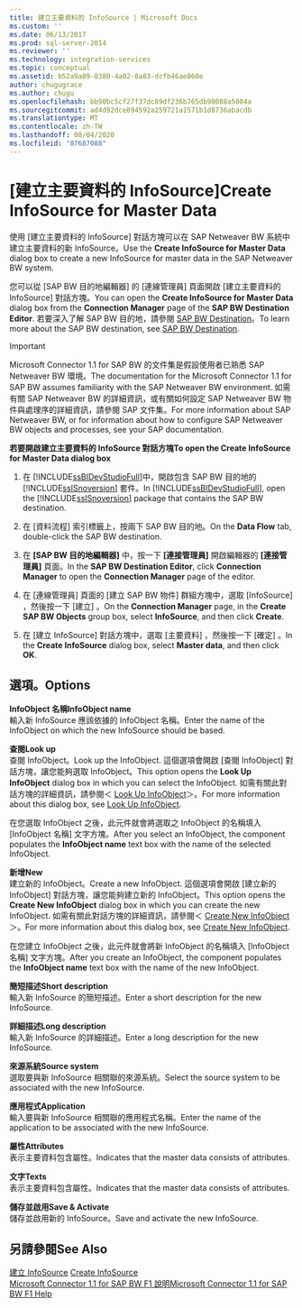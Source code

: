 ```yaml
---
title: 建立主要資料的 InfoSource | Microsoft Docs
ms.custom: ''
ms.date: 06/13/2017
ms.prod: sql-server-2014
ms.reviewer: ''
ms.technology: integration-services
ms.topic: conceptual
ms.assetid: b52a9a89-8380-4a02-8a83-dcfb46ae860e
author: chugugrace
ms.author: chugu
ms.openlocfilehash: bb90bc5cf27f37dc89df236b765db98088a5804a
ms.sourcegitcommit: ad4d92dce894592a259721a1571b1d8736abacdb
ms.translationtype: MT
ms.contentlocale: zh-TW
ms.lasthandoff: 08/04/2020
ms.locfileid: "87687088"
---
```

# <a name="create-infosource-for-master-data"></a><span data-ttu-id="32992-102">[建立主要資料的 InfoSource]</span><span class="sxs-lookup"><span data-stu-id="32992-102">Create InfoSource for Master Data</span></span>
  <span data-ttu-id="32992-103">使用 [建立主要資料的 InfoSource]  對話方塊可以在 SAP Netweaver BW 系統中建立主要資料的新 InfoSource。</span><span class="sxs-lookup"><span data-stu-id="32992-103">Use the **Create InfoSource for Master Data** dialog box to create a new InfoSource for master data in the SAP Netweaver BW system.</span></span>  
  
 <span data-ttu-id="32992-104">您可以從 [SAP BW 目的地編輯器]  的 [連線管理員]  頁面開啟 [建立主要資料的 InfoSource]  對話方塊。</span><span class="sxs-lookup"><span data-stu-id="32992-104">You can open the **Create InfoSource for Master Data** dialog box from the **Connection Manager** page of the **SAP BW Destination Editor**.</span></span> <span data-ttu-id="32992-105">若要深入了解 SAP BW 目的地，請參閱 [SAP BW Destination](sap-bw-destination.md)。</span><span class="sxs-lookup"><span data-stu-id="32992-105">To learn more about the SAP BW destination, see [SAP BW Destination](sap-bw-destination.md).</span></span>  
  
> [!IMPORTANT]  
>  <span data-ttu-id="32992-106">Microsoft Connector 1.1 for SAP BW 的文件集是假設使用者已熟悉 SAP Netweaver BW 環境。</span><span class="sxs-lookup"><span data-stu-id="32992-106">The documentation for the Microsoft Connector 1.1 for SAP BW assumes familiarity with the SAP Netweaver BW environment.</span></span> <span data-ttu-id="32992-107">如需有關 SAP Netweaver BW 的詳細資訊，或有關如何設定 SAP Netweaver BW 物件與處理序的詳細資訊，請參閱 SAP 文件集。</span><span class="sxs-lookup"><span data-stu-id="32992-107">For more information about SAP Netweaver BW, or for information about how to configure SAP Netweaver BW objects and processes, see your SAP documentation.</span></span>  
  
 <span data-ttu-id="32992-108">**若要開啟建立主要資料的 InfoSource 對話方塊**</span><span class="sxs-lookup"><span data-stu-id="32992-108">**To open the Create InfoSource for Master Data dialog box**</span></span>  
  
1.  <span data-ttu-id="32992-109">在 [!INCLUDE[ssBIDevStudioFull](../../includes/ssbidevstudiofull-md.md)]中，開啟包含 SAP BW 目的地的 [!INCLUDE[ssISnoversion](../../includes/ssisnoversion-md.md)] 套件。</span><span class="sxs-lookup"><span data-stu-id="32992-109">In [!INCLUDE[ssBIDevStudioFull](../../includes/ssbidevstudiofull-md.md)], open the [!INCLUDE[ssISnoversion](../../includes/ssisnoversion-md.md)] package that contains the SAP BW destination.</span></span>  
  
2.  <span data-ttu-id="32992-110">在 [資料流程]  索引標籤上，按兩下 SAP BW 目的地。</span><span class="sxs-lookup"><span data-stu-id="32992-110">On the **Data Flow** tab, double-click the SAP BW destination.</span></span>  
  
3.  <span data-ttu-id="32992-111">在 **[SAP BW 目的地編輯器]** 中，按一下 **[連接管理員]** 開啟編輯器的 **[連接管理員]** 頁面。</span><span class="sxs-lookup"><span data-stu-id="32992-111">In the **SAP BW Destination Editor**, click **Connection Manager** to open the **Connection Manager** page of the editor.</span></span>  
  
4.  <span data-ttu-id="32992-112">在 [連線管理員]  頁面的 [建立 SAP BW 物件]  群組方塊中，選取 [InfoSource]  ，然後按一下 [建立]  。</span><span class="sxs-lookup"><span data-stu-id="32992-112">On the **Connection Manager** page, in the **Create SAP BW Objects** group box, select **InfoSource**, and then click **Create**.</span></span>  
  
5.  <span data-ttu-id="32992-113">在 [建立 InfoSource]  對話方塊中，選取 [主要資料]  ，然後按一下 [確定]  。</span><span class="sxs-lookup"><span data-stu-id="32992-113">In the **Create InfoSource** dialog box, select **Master data**, and then click **OK**.</span></span>  
  
## <a name="options"></a><span data-ttu-id="32992-114">選項。</span><span class="sxs-lookup"><span data-stu-id="32992-114">Options</span></span>  
 <span data-ttu-id="32992-115">**InfoObject 名稱**</span><span class="sxs-lookup"><span data-stu-id="32992-115">**InfoObject name**</span></span>  
 <span data-ttu-id="32992-116">輸入新 InfoSource 應該依據的 InfoObject 名稱。</span><span class="sxs-lookup"><span data-stu-id="32992-116">Enter the name of the InfoObject on which the new InfoSource should be based.</span></span>  
  
 <span data-ttu-id="32992-117">**查閱**</span><span class="sxs-lookup"><span data-stu-id="32992-117">**Look up**</span></span>  
 <span data-ttu-id="32992-118">查閱 InfoObject。</span><span class="sxs-lookup"><span data-stu-id="32992-118">Look up the InfoObject.</span></span> <span data-ttu-id="32992-119">這個選項會開啟 [查閱 InfoObject]  對話方塊，讓您能夠選取 InfoObject。</span><span class="sxs-lookup"><span data-stu-id="32992-119">This option opens the **Look Up InfoObject** dialog box in which you can select the InfoObject.</span></span> <span data-ttu-id="32992-120">如需有關此對話方塊的詳細資訊，請參閱＜ [Look Up InfoObject](look-up-infoobject.md)＞。</span><span class="sxs-lookup"><span data-stu-id="32992-120">For more information about this dialog box, see [Look Up InfoObject](look-up-infoobject.md).</span></span>  
  
 <span data-ttu-id="32992-121">在您選取 InfoObject 之後，此元件就會將選取之 InfoObject 的名稱填入 [InfoObject 名稱]  文字方塊。</span><span class="sxs-lookup"><span data-stu-id="32992-121">After you select an InfoObject, the component populates the **InfoObject name** text box with the name of the selected InfoObject.</span></span>  
  
 <span data-ttu-id="32992-122">**新增**</span><span class="sxs-lookup"><span data-stu-id="32992-122">**New**</span></span>  
 <span data-ttu-id="32992-123">建立新的 InfoObject。</span><span class="sxs-lookup"><span data-stu-id="32992-123">Create a new InfoObject.</span></span> <span data-ttu-id="32992-124">這個選項會開啟 [建立新的 InfoObject]  對話方塊，讓您能夠建立新的 InfoObject。</span><span class="sxs-lookup"><span data-stu-id="32992-124">This option opens the **Create New InfoObject** dialog box in which you can create the new InfoObject.</span></span> <span data-ttu-id="32992-125">如需有關此對話方塊的詳細資訊，請參閱＜ [Create New InfoObject](create-new-infoobject.md)＞。</span><span class="sxs-lookup"><span data-stu-id="32992-125">For more information about this dialog box, see [Create New InfoObject](create-new-infoobject.md).</span></span>  
  
 <span data-ttu-id="32992-126">在您建立 InfoObject 之後，此元件就會將新 InfoObject 的名稱填入 [InfoObject 名稱]  文字方塊。</span><span class="sxs-lookup"><span data-stu-id="32992-126">After you create an InfoObject, the component populates the **InfoObject name** text box with the name of the new InfoObject.</span></span>  
  
 <span data-ttu-id="32992-127">**簡短描述**</span><span class="sxs-lookup"><span data-stu-id="32992-127">**Short description**</span></span>  
 <span data-ttu-id="32992-128">輸入新 InfoSource 的簡短描述。</span><span class="sxs-lookup"><span data-stu-id="32992-128">Enter a short description for the new InfoSource.</span></span>  
  
 <span data-ttu-id="32992-129">**詳細描述**</span><span class="sxs-lookup"><span data-stu-id="32992-129">**Long description**</span></span>  
 <span data-ttu-id="32992-130">輸入新 InfoSource 的詳細描述。</span><span class="sxs-lookup"><span data-stu-id="32992-130">Enter a long description for the new InfoSource.</span></span>  
  
 <span data-ttu-id="32992-131">**來源系統**</span><span class="sxs-lookup"><span data-stu-id="32992-131">**Source system**</span></span>  
 <span data-ttu-id="32992-132">選取要與新 InfoSource 相關聯的來源系統。</span><span class="sxs-lookup"><span data-stu-id="32992-132">Select the source system to be associated with the new InfoSource.</span></span>  
  
 <span data-ttu-id="32992-133">**應用程式**</span><span class="sxs-lookup"><span data-stu-id="32992-133">**Application**</span></span>  
 <span data-ttu-id="32992-134">輸入要與新 InfoSource 相關聯的應用程式名稱。</span><span class="sxs-lookup"><span data-stu-id="32992-134">Enter the name of the application to be associated with the new InfoSource.</span></span>  
  
 <span data-ttu-id="32992-135">**屬性**</span><span class="sxs-lookup"><span data-stu-id="32992-135">**Attributes**</span></span>  
 <span data-ttu-id="32992-136">表示主要資料包含屬性。</span><span class="sxs-lookup"><span data-stu-id="32992-136">Indicates that the master data consists of attributes.</span></span>  
  
 <span data-ttu-id="32992-137">**文字**</span><span class="sxs-lookup"><span data-stu-id="32992-137">**Texts**</span></span>  
 <span data-ttu-id="32992-138">表示主要資料包含屬性。</span><span class="sxs-lookup"><span data-stu-id="32992-138">Indicates that the master data consists of attributes.</span></span>  
  
 <span data-ttu-id="32992-139">**儲存並啟用**</span><span class="sxs-lookup"><span data-stu-id="32992-139">**Save & Activate**</span></span>  
 <span data-ttu-id="32992-140">儲存並啟用新的 InfoSource。</span><span class="sxs-lookup"><span data-stu-id="32992-140">Save and activate the new InfoSource.</span></span>  
  
## <a name="see-also"></a><span data-ttu-id="32992-141">另請參閱</span><span class="sxs-lookup"><span data-stu-id="32992-141">See Also</span></span>  
 <span data-ttu-id="32992-142">[建立 InfoSource](create-infosource.md) </span><span class="sxs-lookup"><span data-stu-id="32992-142">[Create InfoSource](create-infosource.md) </span></span>  
 [<span data-ttu-id="32992-143">Microsoft Connector 1.1 for SAP BW F1 說明</span><span class="sxs-lookup"><span data-stu-id="32992-143">Microsoft Connector 1.1 for SAP BW F1 Help</span></span>](../microsoft-connector-for-sap-bw-f1-help.md)  
  
  
